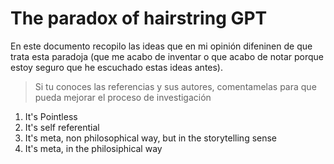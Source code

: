 # The paradox of hairstring GPT

En este documento recopilo las ideas que en mi opinión difeninen de que trata esta paradoja (que me acabo de inventar o que acabo de notar porque estoy seguro que he escuchado estas ideas antes).

> Si tu conoces las referencias y sus autores, comentamelas para que pueda mejorar el proceso de investigación

1. It's Pointless
2. It's self referential
3. It's meta, non philosophical way, but in the storytelling sense
4. It's meta, in the philosiphical way